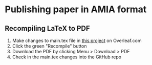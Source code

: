 # Publishing paper in AMIA format

## Recompiling LaTeX to PDF
1. Make changes to main.tex file in [this project](https://www.overleaf.com/4645357316kyjfcvprtpzv) on Overleaf.com
2. Click the green "Recompile" button
3. Download the PDF by clicking Menu > Download > PDF
4. Check in the main.tex changes into the GitHub repo
